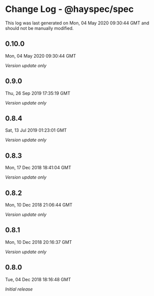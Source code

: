 # Change Log - @hayspec/spec

This log was last generated on Mon, 04 May 2020 09:30:44 GMT and should not be manually modified.

## 0.10.0
Mon, 04 May 2020 09:30:44 GMT

*Version update only*

## 0.9.0
Thu, 26 Sep 2019 17:35:19 GMT

*Version update only*

## 0.8.4
Sat, 13 Jul 2019 01:23:01 GMT

*Version update only*

## 0.8.3
Mon, 17 Dec 2018 18:41:04 GMT

*Version update only*

## 0.8.2
Mon, 10 Dec 2018 21:06:44 GMT

*Version update only*

## 0.8.1
Mon, 10 Dec 2018 20:16:37 GMT

*Version update only*

## 0.8.0
Tue, 04 Dec 2018 18:16:48 GMT

*Initial release*


